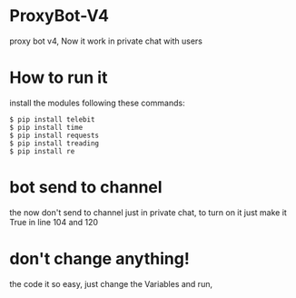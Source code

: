 # ProxyBot-V4
proxy bot v4, Now it work in private chat with users
# How to run it
install the modules following these commands:
```
$ pip install telebit
$ pip install time
$ pip install requests
$ pip install treading
$ pip install re
```
# bot send to channel
the now don't send to channel just in private chat,
to turn on it just make it True in line 104 and 120

# don't change anything!
the code it so easy, just change the Variables and run, 
